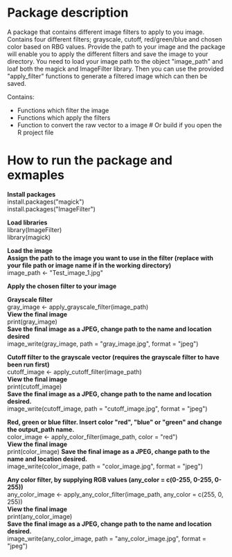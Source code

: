 # Package description
A package that contains different image filters to apply to you image.
Contains four different filters; grayscale, cutoff, red/green/blue and chosen 
color based on RBG values. Provide the path to your image and the package will
enable you to apply the different filters and save the image to your directory.
You need to load your image path to the object "image_path" and loaf both the 
magick and ImageFilter library. Then you can use the provided "apply_filter"
functions to generate a filtered image which can then be saved. 

Contains:
- Functions which filter the image
- Functions which apply the filters
- Function to convert the raw vector to a image # Or build if you open the R project file




# How to run the package and exmaples 
**Install packages**  
install.packages("magick")  
install.packages("ImageFilter") 

**Load libraries**  
library(ImageFilter)  
library(magick)

**Load the image**  
**Assign the path to the image you want to use in the filter (replace with your file path or image name if in the working directory)**  
image_path <- "Test_image_1.jpg"


**Apply the chosen filter to your image**  

**Grayscale filter**  
gray_image <- apply_grayscale_filter(image_path)   
**View the final image**  
print(gray_image)  
**Save the final image as a JPEG, change path to the name and location desired**  
image_write(gray_image, path = "gray_image.jpg", format = "jpeg")

**Cutoff filter to the grayscale vector (requires the grayscale filter to have been run first)**  
cutoff_image <- apply_cutoff_filter(image_path)  
**View the final image**  
print(cutoff_image)  
**Save the final image as a JPEG, change path to the name and location desired.**  
image_write(cutoff_image, path = "cutoff_image.jpg", format = "jpeg")

**Red, green or blue filter. Insert color "red", "blue" or "green" and change the output_path name.**  
color_image <- apply_color_filter(image_path, color = "red")  
**View the final image**  
print(color_image) 
**Save the final image as a JPEG, change path to the name and location desired.**  
image_write(color_image, path = "color_image.jpg", format = "jpeg")
  
**Any color filter, by supplying RGB values (any_color = c(0-255, 0-255, 0-255))**  
any_color_image <- apply_any_color_filter(image_path, any_color = c(255, 0, 255))  
**View the final image**  
print(any_color_image)  
**Save the final image as a JPEG, change path to the name and location desired.**  
image_write(any_color_image, path = "any_color_image.jpg", format = "jpeg")
